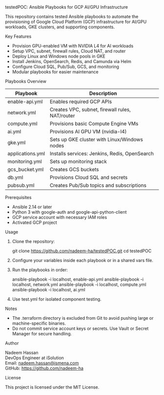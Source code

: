 testedPOC: Ansible Playbooks for GCP AI/GPU Infrastructure

This repository contains tested Ansible playbooks to automate the provisioning of Google Cloud Platform (GCP) infrastructure for AI/GPU workloads, GKE clusters, and supporting components.

Key Features

- Provision GPU-enabled VM with NVIDIA L4 for AI workloads
- Setup VPC, subnet, firewall rules, Cloud NAT, and router
- Deploy Linux and Windows node pools in GKE
- Install Jenkins, OpenSearch, Redis, and Camunda via Helm
- Configure Cloud SQL, Pub/Sub, GCS, and monitoring
- Modular playbooks for easier maintenance

Playbooks Overview

Playbook            | Description
------------------- | ------------------------------------------------------------
enable-api.yml      | Enables required GCP APIs
network.yml         | Creates VPC, subnet, firewall rules, NAT/router
compute.yml         | Provisions basic Compute Engine VMs
ai.yml              | Provisions AI GPU VM (nvidia-l4)
gke.yml             | Sets up GKE cluster with Linux/Windows nodes
applications.yml    | Installs services: Jenkins, Redis, OpenSearch
monitoring.yml      | Sets up monitoring stack
gcs_bucket.yml      | Creates GCS buckets
db.yml              | Provisions Cloud SQL and secrets
pubsub.yml          | Creates Pub/Sub topics and subscriptions

Prerequisites

- Ansible 2.14 or later
- Python 3 with google-auth and google-api-python-client
- GCP service account with necessary IAM roles
- Activated GCP project

Usage

1. Clone the repository:

   git clone https://github.com/nadeem-ha/testedPOC.git
   cd testedPOC

2. Configure your variables inside each playbook or in a shared vars file.

3. Run the playbooks in order:

   ansible-playbook -i localhost, enable-api.yml
   ansible-playbook -i localhost, network.yml
   ansible-playbook -i localhost, compute.yml
   ansible-playbook -i localhost, ai.yml

4. Use test.yml for isolated component testing.

Notes

- The .terraform directory is excluded from Git to avoid pushing large or machine-specific binaries.
- Do not commit service account keys or secrets. Use Vault or Secret Manager for secure handling.

Author

Nadeem Hassan  
DevOps Engineer at iSolution  
Email: nadeem.hassan@ismena.com  
GitHub: https://github.com/nadeem-ha

License

This project is licensed under the MIT License.
